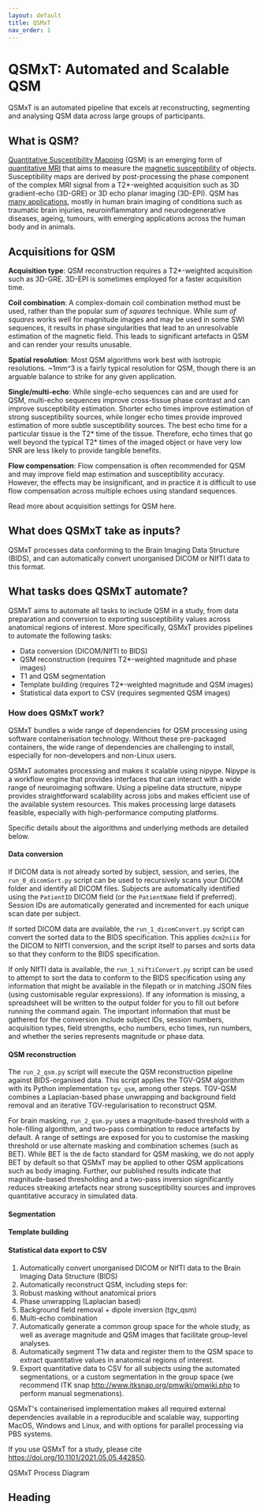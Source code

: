 ```yaml
---
layout: default
title: QSMxT
nav_order: 1
---
```


<head>
  <link rel="stylesheet" href="https://maxcdn.bootstrapcdn.com/bootstrap/3.4.1/css/bootstrap.min.css">
  <script src="https://ajax.googleapis.com/ajax/libs/jquery/3.6.0/jquery.min.js"></script>
  <script src="https://maxcdn.bootstrapcdn.com/bootstrap/3.4.1/js/bootstrap.min.js"></script>
</head>

# QSMxT: Automated and Scalable QSM

QSMxT is an automated pipeline that excels at reconstructing, segmenting and analysing QSM data across large groups of participants.

## What is QSM?

<a href="#" data-placement="top" data-toggle="popover" data-trigger="hover focus" data-content="See <a href='https://doi.org/10.1002/nbm.3569' target='_blank'>Deistung et al.</a> Overview of Quantitative Susceptibility Mapping'</a>">Quantitative Susceptibility Mapping</a> (QSM) is an emerging form of <a href="#" data-placement="top" data-toggle="popover" data-trigger="hover focus" data-content="Quantitative MRI measures a physical property rather than a signal strength such that measured values are independent of scanner hardware or acquisition settings.">quantitative MRI</a> that aims to measure the <a href="#" data-placement="top" data-trigger="hover focus" data-toggle="popover" data-content="Magnetic susceptibility (χ) is the degree to which an object can be magnetised by an external magnetic field.">magnetic susceptibility</a> of objects. Susceptibility maps are derived by post-processing the phase component of the complex MRI signal from a T2*-weighted acquisition such as 3D gradient-echo (3D-GRE) or 3D echo planar imaging (3D-EPI). QSM has <a href="#" data-placement="top" data-toggle="popover" data-trigger="hover focus" data-content="See <a href='https://doi.org/10.1002/nbm.3569' target='_blank'>Deistung et al.</a> Overview of Quantitative Susceptibility Mapping'</a>">many applications</a>, mostly in human brain imaging of conditions such as traumatic brain injuries, neuroinflammatory and neurodegenerative diseases, ageing, tumours, with emerging applications across the human body and in animals.

## Acquisitions for QSM

**Acquisition type**: QSM reconstruction requires a T2*-weighted acquisition such as 3D-GRE. 3D-EPI is sometimes employed for a faster acquisition time. 

**Coil combination**: A complex-domain coil combination method must be used, rather than the popular *sum of squares* technique. While *sum of squares* works well for magnitude images and may be used in some SWI sequences, it results in phase singularities that lead to an unresolvable estimation of the magnetic field. This leads to significant artefacts in QSM and can render your results unusable.

**Spatial resolution**: Most QSM algorithms work best with isotropic resolutions. ~1mm^3 is a fairly typical resolution for QSM, though there is an arguable balance to strike for any given application.

**Single/multi-echo**: While single-echo sequences can and are used for QSM, multi-echo sequences improve cross-tissue phase contrast and can improve susceptibility estimation. Shorter echo times improve estimation of strong susceptibility sources, while longer echo times provide improved estimation of more subtle susceptibility sources. The best echo time for a particular tissue is the T2* time of the tissue. Therefore, echo times that go well beyond the typical T2* times of the imaged object or have very low SNR are less likely to provide tangible benefits.

**Flow compensation**: Flow compensation is often recommended for QSM and may improve field map estimation and susceptibility accuracy. However, the effects may be insignificant, and in practice it is difficult to use flow compensation across multiple echoes using standard sequences.

Read more about acquisition settings for QSM here.

## What does QSMxT take as inputs?

QSMxT processes data conforming to the Brain Imaging Data Structure (BIDS), and can automatically convert unorganised DICOM or NIfTI data to this format.

## What tasks does QSMxT automate?

QSMxT aims to automate all tasks to include QSM in a study, from data preparation and conversion to exporting susceptibility values across anatomical regions of interest. More specifically, QSMxT provides pipelines to automate the following tasks:

 - Data conversion (DICOM/NIfTI to BIDS)
 - QSM reconstruction (requires T2*-weighted magnitude and phase images)
 - T1 and QSM segmentation
 - Template building (requires T2*-weighted magnitude and QSM images)
 - Statistical data export to CSV (requires segmented QSM images)

### How does QSMxT work?

QSMxT bundles a wide range of dependencies for QSM processing using software containerisation technology. Without these pre-packaged containers, the wide range of dependencies are challenging to install, especially for non-developers and non-Linux users. 

QSMxT automates processing and makes it scalable using nipype. Nipype is a workflow engine that provides interfaces that can interact with a wide range of neuroimaging software. Using a pipeline data structure, nipype provides straightforward scalability across jobs and makes efficient use of the available system resources. This makes processing large datasets feasible, especially with high-performance computing platforms.

Specific details about the algorithms and underlying methods are detailed below.

#### Data conversion

If DICOM data is not already sorted by subject, session, and series, the `run_0_dicomSort.py` script can be used to recursively scans your DICOM folder and identify all DICOM files. Subjects are automatically identified using the `PatientID` DICOM field (or the `PatientName` field if preferred). Session IDs are automatically generated and incremented for each unique scan date per subject. 

If sorted DICOM data are available, the `run_1_dicomConvert.py` script can convert the sorted data to the BIDS specification. This applies `dcm2niix` for the DICOM to NIfTI conversion, and the script itself to parses and sorts data so that they conform to the BIDS specification.

If only NIfTI data is available, the `run_1_niftiConvert.py` script can be used to attempt to sort the data to conform to the BIDS specification using any information that might be available in the filepath or in matching JSON files (using customisable regular expressions). If any information is missing, a spreadsheet will be written to the output folder for you to fill out before running the command again. The important information that must be gathered for the conversion include subject IDs, session numbers, acquisition types, field strengths, echo numbers, echo times, run numbers, and whether the series represents magnitude or phase data.

#### QSM reconstruction

The `run_2_qsm.py` script will execute the QSM reconstruction pipeline against BIDS-organised data. This script applies the TGV-QSM algorithm with its Python implementation `tgv_qsm`, among other steps. TGV-QSM combines a Laplacian-based phase unwrapping and background field removal and an iterative TGV-regularisation to reconstruct QSM.

For brain masking, `run_2_qsm.py` uses a magnitude-based threshold with a hole-filling algorithm, and two-pass combination to reduce artefacts by default. A range of settings are exposed for you to customise the masking threshold or use alternate masking and combination schemes (such as BET). While BET is the de facto standard for QSM masking, we do not apply BET by default so that QSMxT may be applied to other QSM applications such as body imaging. Further, our published results indicate that magnitude-based thresholding and a two-pass inversion significantly reduces streaking artefacts near strong susceptibility sources and improves quantitative accuracy in simulated data. 

#### Segmentation

#### Template building

#### Statistical data export to CSV

1. Automatically convert unorganised DICOM or NIfTI data to the Brain Imaging Data Structure (BIDS)
2. Automatically reconstruct QSM, including steps for:
  1. Robust masking without anatomical priors
  2. Phase unwrapping (Laplacian based)
  3. Background field removal + dipole inversion (tgv_qsm)
  4. Multi-echo combination
3. Automatically generate a common group space for the whole study, as well as average magnitude and QSM images that facilitate group-level analyses.
4. Automatically segment T1w data and register them to the QSM space to extract quantitative values in anatomical regions of interest.
5. Export quantitative data to CSV for all subjects using the automated segmentations, or a custom segmentation in the group space (we recommend ITK snap http://www.itksnap.org/pmwiki/pmwiki.php to perform manual segmenations).

QSMxT's containerised implementation makes all required external dependencies available in a reproducible and scalable way, supporting MacOS, Windows and Linux, and with options for parallel processing via PBS systems.

If you use QSMxT for a study, please cite https://doi.org/10.1101/2021.05.05.442850.

QSMxT Process Diagram

## Heading

<script>
$(document).ready(function(){
    $('[data-toggle="popover"]').popover();   
});
$("[data-toggle=popover]")
.popover({html:true})
</script>